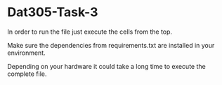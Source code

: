 # Dat305-Task-3

In order to run the file just execute the cells from the top.

Make sure the dependencies from requirements.txt are installed in your environment.

Depending on your hardware it could take a long time to execute the complete file.